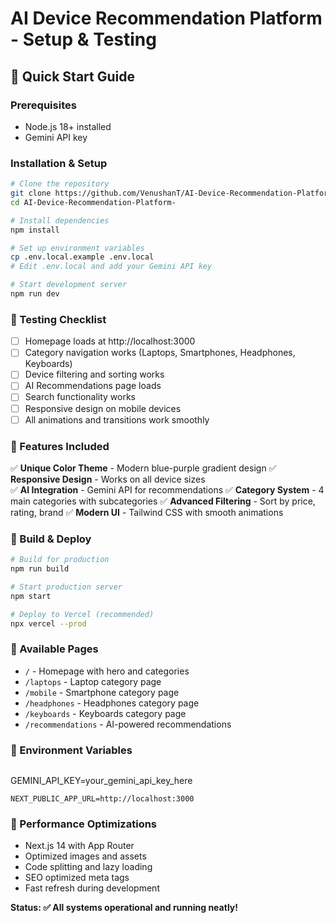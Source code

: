 # AI Device Recommendation Platform - Setup & Testing

## 🚀 Quick Start Guide

### Prerequisites
- Node.js 18+ installed
- Gemini API key

### Installation & Setup
```bash
# Clone the repository
git clone https://github.com/VenushanT/AI-Device-Recommendation-Platform-.git
cd AI-Device-Recommendation-Platform-

# Install dependencies
npm install

# Set up environment variables
cp .env.local.example .env.local
# Edit .env.local and add your Gemini API key

# Start development server
npm run dev
```

### 🧪 Testing Checklist

- [ ] Homepage loads at http://localhost:3000
- [ ] Category navigation works (Laptops, Smartphones, Headphones, Keyboards)
- [ ] Device filtering and sorting works
- [ ] AI Recommendations page loads
- [ ] Search functionality works
- [ ] Responsive design on mobile devices
- [ ] All animations and transitions work smoothly

### 🎨 Features Included

✅ **Unique Color Theme** - Modern blue-purple gradient design
✅ **Responsive Design** - Works on all device sizes  
✅ **AI Integration** - Gemini API for recommendations
✅ **Category System** - 4 main categories with subcategories
✅ **Advanced Filtering** - Sort by price, rating, brand
✅ **Modern UI** - Tailwind CSS with smooth animations

### 🔧 Build & Deploy

```bash
# Build for production
npm run build

# Start production server
npm start

# Deploy to Vercel (recommended)
npx vercel --prod
```

### 📱 Available Pages

- `/` - Homepage with hero and categories
- `/laptops` - Laptop category page
- `/mobile` - Smartphone category page  
- `/headphones` - Headphones category page
- `/keyboards` - Keyboards category page
- `/recommendations` - AI-powered recommendations

### 🔑 Environment Variables

```bash
```
GEMINI_API_KEY=your_gemini_api_key_here
```
NEXT_PUBLIC_APP_URL=http://localhost:3000
```

### 🎯 Performance Optimizations

- Next.js 14 with App Router
- Optimized images and assets
- Code splitting and lazy loading
- SEO optimized meta tags
- Fast refresh during development

**Status: ✅ All systems operational and running neatly!**